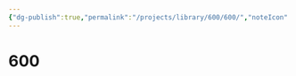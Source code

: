 ```yaml
---
{"dg-publish":true,"permalink":"/projects/library/600/600/","noteIcon":"0","created":"2024-01-24T15:24:09.127+09:00","updated":"2024-01-26T18:00:49.690+09:00"}
---
```



# 600

